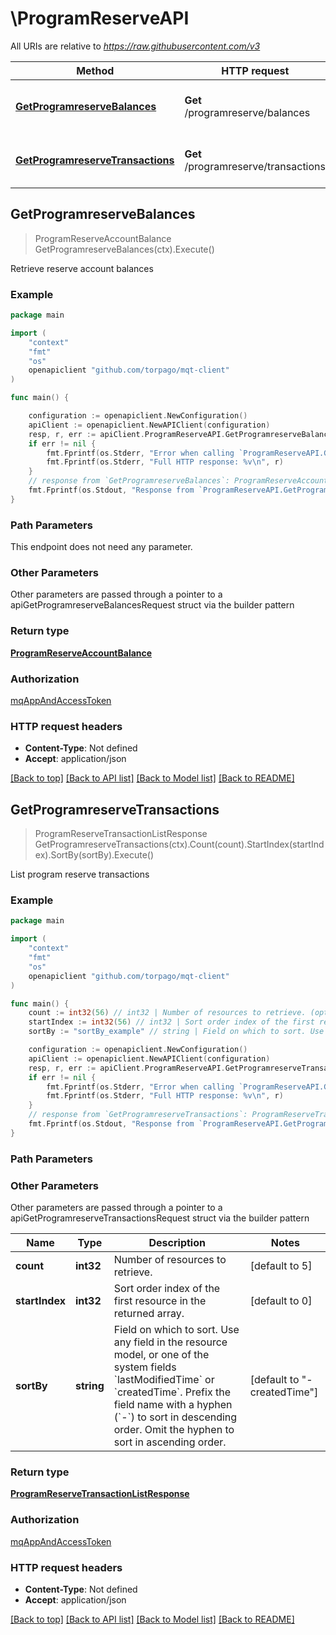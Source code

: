 # \ProgramReserveAPI

All URIs are relative to *https://raw.githubusercontent.com/v3*

Method | HTTP request | Description
------------- | ------------- | -------------
[**GetProgramreserveBalances**](ProgramReserveAPI.md#GetProgramreserveBalances) | **Get** /programreserve/balances | Retrieve reserve account balances
[**GetProgramreserveTransactions**](ProgramReserveAPI.md#GetProgramreserveTransactions) | **Get** /programreserve/transactions | List program reserve transactions



## GetProgramreserveBalances

> ProgramReserveAccountBalance GetProgramreserveBalances(ctx).Execute()

Retrieve reserve account balances



### Example

```go
package main

import (
	"context"
	"fmt"
	"os"
	openapiclient "github.com/torpago/mqt-client"
)

func main() {

	configuration := openapiclient.NewConfiguration()
	apiClient := openapiclient.NewAPIClient(configuration)
	resp, r, err := apiClient.ProgramReserveAPI.GetProgramreserveBalances(context.Background()).Execute()
	if err != nil {
		fmt.Fprintf(os.Stderr, "Error when calling `ProgramReserveAPI.GetProgramreserveBalances``: %v\n", err)
		fmt.Fprintf(os.Stderr, "Full HTTP response: %v\n", r)
	}
	// response from `GetProgramreserveBalances`: ProgramReserveAccountBalance
	fmt.Fprintf(os.Stdout, "Response from `ProgramReserveAPI.GetProgramreserveBalances`: %v\n", resp)
}
```

### Path Parameters

This endpoint does not need any parameter.

### Other Parameters

Other parameters are passed through a pointer to a apiGetProgramreserveBalancesRequest struct via the builder pattern


### Return type

[**ProgramReserveAccountBalance**](ProgramReserveAccountBalance.md)

### Authorization

[mqAppAndAccessToken](../README.md#mqAppAndAccessToken)

### HTTP request headers

- **Content-Type**: Not defined
- **Accept**: application/json

[[Back to top]](#) [[Back to API list]](../README.md#documentation-for-api-endpoints)
[[Back to Model list]](../README.md#documentation-for-models)
[[Back to README]](../README.md)


## GetProgramreserveTransactions

> ProgramReserveTransactionListResponse GetProgramreserveTransactions(ctx).Count(count).StartIndex(startIndex).SortBy(sortBy).Execute()

List program reserve transactions



### Example

```go
package main

import (
	"context"
	"fmt"
	"os"
	openapiclient "github.com/torpago/mqt-client"
)

func main() {
	count := int32(56) // int32 | Number of resources to retrieve. (optional) (default to 5)
	startIndex := int32(56) // int32 | Sort order index of the first resource in the returned array. (optional) (default to 0)
	sortBy := "sortBy_example" // string | Field on which to sort. Use any field in the resource model, or one of the system fields `lastModifiedTime` or `createdTime`. Prefix the field name with a hyphen (`-`) to sort in descending order. Omit the hyphen to sort in ascending order. (optional) (default to "-createdTime")

	configuration := openapiclient.NewConfiguration()
	apiClient := openapiclient.NewAPIClient(configuration)
	resp, r, err := apiClient.ProgramReserveAPI.GetProgramreserveTransactions(context.Background()).Count(count).StartIndex(startIndex).SortBy(sortBy).Execute()
	if err != nil {
		fmt.Fprintf(os.Stderr, "Error when calling `ProgramReserveAPI.GetProgramreserveTransactions``: %v\n", err)
		fmt.Fprintf(os.Stderr, "Full HTTP response: %v\n", r)
	}
	// response from `GetProgramreserveTransactions`: ProgramReserveTransactionListResponse
	fmt.Fprintf(os.Stdout, "Response from `ProgramReserveAPI.GetProgramreserveTransactions`: %v\n", resp)
}
```

### Path Parameters



### Other Parameters

Other parameters are passed through a pointer to a apiGetProgramreserveTransactionsRequest struct via the builder pattern


Name | Type | Description  | Notes
------------- | ------------- | ------------- | -------------
 **count** | **int32** | Number of resources to retrieve. | [default to 5]
 **startIndex** | **int32** | Sort order index of the first resource in the returned array. | [default to 0]
 **sortBy** | **string** | Field on which to sort. Use any field in the resource model, or one of the system fields &#x60;lastModifiedTime&#x60; or &#x60;createdTime&#x60;. Prefix the field name with a hyphen (&#x60;-&#x60;) to sort in descending order. Omit the hyphen to sort in ascending order. | [default to &quot;-createdTime&quot;]

### Return type

[**ProgramReserveTransactionListResponse**](ProgramReserveTransactionListResponse.md)

### Authorization

[mqAppAndAccessToken](../README.md#mqAppAndAccessToken)

### HTTP request headers

- **Content-Type**: Not defined
- **Accept**: application/json

[[Back to top]](#) [[Back to API list]](../README.md#documentation-for-api-endpoints)
[[Back to Model list]](../README.md#documentation-for-models)
[[Back to README]](../README.md)

